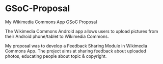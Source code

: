 # GSoC-Proposal

My Wikimedia Commons App GSoC Proposal

The Wikimedia Commons Android app allows users to upload pictures from their Android phone/tablet to Wikimedia Commons.

My proposal was to develop a Feedback Sharing Module in Wikimedia Commons App. The project aims at sharing feedback about uploaded photos, educating people about topic & copyright.
